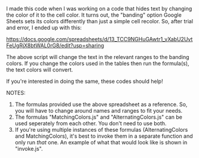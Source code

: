 I made this code when I was working on a code that hides text by changing the color of it to the cell color. It turns out, the "banding" option Google Sheets sets its colors differently than just a simple cell recolor. So, after trial and error, I ended up with this: 

https://docs.google.com/spreadsheets/d/13_TCC9NGHuGAwtr1_vXabU2UvtFeUgRjX8btWAL0rG8/edit?usp=sharing

The above script will change the text in the relevant ranges to the banding colors. If you change the colors used in the tables then run the formula(s), the text colors will convert.

If you're interested in doing the same, these codes should help!

NOTES: 
1. The formulas provided use the above spreadsheet as a reference. So, you will have to change around names and ranges to fit your needs.
2. The formulas "MatchingColors.js" and "AlternatingColors.js" can be used seperately from each other. You don't need to use both.
3. If you're using multiple instances of these formulas (AlternatingColors and MatchingColors), it's best to invoke them in a separate function and only run *that* one. An example of what that would look like is shown in "invoke.js".
